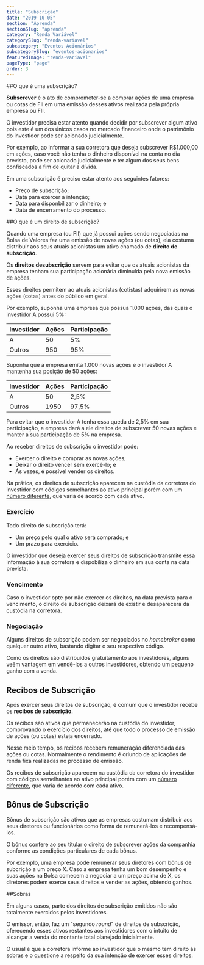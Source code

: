 ```yaml
---
title: "Subscrição"
date: "2019-10-05"
section: "Aprenda"
sectionSlug: "aprenda"
category: "Renda Variável"
categorySlug: "renda-variavel"
subcategory: "Eventos Acionários"
subcategorySlug: "eventos-acionarios"
featuredImage: "renda-variavel"
pageType: "page"
order: 3
---
```


##O que é uma subscrição?

**Subscrever** é o ato de comprometer-se a comprar ações de uma empresa ou cotas de FII em uma emissão desses ativos realizada pela própria empresa ou FII.

O investidor precisa estar atento quando decidir por subscrever algum ativo pois este é um dos únicos casos no mercado financeiro onde o patrimônio do investidor pode ser acionado judicialmente.

Por exemplo, ao informar a sua corretora que deseja subscrever R$1.000,00 em ações, caso você não tenha o dinheiro disponível na conta no dia previsto, pode ser acionado judicialmente e ter algum dos seus bens confiscados a fim de quitar a dívida.

Em uma subscrição é preciso estar atento aos seguintes fatores:

- Preço de subscrição;
- Data para exercer a intenção;
- Data para disponbilizar o dinheiro; e
- Data de encerramento do processo.

##O que é um direito de subscrição?

Quando uma empresa (ou FII) que já possui ações sendo negociadas na Bolsa de Valores faz uma emissão de novas ações (ou cotas), ela costuma distribuir aos seus atuais acionistas um ativo chamado de **direito de subscrição**.

Os **direitos desubscrição** servem para evitar que os atuais acionistas da empresa tenham sua participação acionária diminuída pela nova emissão de ações.

Esses direitos permitem ao atuais acionistas (cotistas) adquirirem as novas ações (cotas) antes do público em geral.

Por exemplo, suponha uma empresa que possua 1.000 ações, das quais o investidor A possui 5%:

| Investidor | Ações | Participação |
|------------|-------|--------------|
| A          | 50    | 5%           |
| Outros     | 950   | 95%          |

Suponha que a empresa emita 1.000 novas ações e o investidor A mantenha sua posição de 50 ações:

| Investidor | Ações | Participação |
|------------|-------|--------------|
| A          | 50    | 2,5%         |
| Outros     | 1950  | 97,5%        |

Para evitar que o investidor A tenha essa queda de 2,5% em sua participação, a empresa dará a ele direitos de subscrever 50 novas ações e manter a sua participação de 5% na empresa.

Ao receber direitos de subscrição o investidor pode:

- Exercer o direito e comprar as novas ações;
- Deixar o direito vencer sem exercê-lo; e
- Ás vezes, é possível vender os direitos.

Na prática, os direitos de subscrição aparecem na custódia da corretora do investidor com códigos semelhantes ao ativo principal porém com um [número diferente](/renda-variavel/bolsa-de-valores/codigos-de-negociacao#direitos-de-subscrição), que varia de acordo com cada ativo.

### Exercício

Todo direito de subscrição terá:

- Um preço pelo qual o ativo será comprado; e
- Um prazo para exercício.

O investidor que deseja exercer seus direitos de subscrição transmite essa informação à sua corretora e dispobiliza o dinheiro em sua conta na data prevista.

### Vencimento

Caso o investidor opte por não exercer os direitos, na data prevista para o vencimento, o direito de subscrição deixará de existir e desaparecerá da custódia na corretora.

### Negociação

Alguns direitos de subscrição podem ser negociados no *homebroker* como qualquer outro ativo, bastando digitar o seu respectivo código.

Como os direitos são distribuidos gratuitamento aos investidores, alguns veêm vantagem em vendê-los a outros investidores, obtendo um pequeno ganho com a venda.

## Recibos de Subscrição

Após exercer seus direitos de subscrição, é comum que o investidor recebe os **recibos de subscrição**.

Os recibos são ativos que permanecerão na custódia do investidor, comprovando o exercício dos direitos, até que todo o processo de emissão de ações (ou cotas) esteja encerrado.

Nesse meio tempo, os recibos recebem remuneração diferenciada das ações ou cotas. Normalmente o rendimento é oriundo de aplicações de renda fixa realizadas no processo de emissão.

Os recibos de subscrição aparecem na custódia da corretora do investidor com códigos semelhantes ao ativo principal porém com um [número diferente](/renda-variavel/bolsa-de-valores/codigos-de-negociacao#recibos-de-subscrição), que varia de acordo com cada ativo.

## Bônus de Subscrição

Bônus de subscrição são ativos que as empresas costumam distribuir aos seus diretores ou funcionários como forma de remunerá-los e recompensá-los.

O bônus confere ao seu titular o direito de subscrever ações da companhia conforme as condições particulares de cada bônus.

Por exemplo, uma empresa pode remunerar seus diretores com bônus de subcrição a um preço X. Caso a empresa tenha um bom desempenho e suas ações na Bolsa comecem a negociar a um preço acima de X, os diretores podem exerce seus direitos e vender as ações, obtendo ganhos.

##Sobras

Em alguns casos, parte dos direitos de subscrição emitidos não são totalmente exercidos pelos investidores.

O emissor, então, faz um "segundo *round*" de direitos de subscrição, oferecendo esses ativos restantes aos investidores com o intuito de alcançar a venda do montante total planejado inicialmente.

O usual é que a corretora informe ao investidor que o mesmo tem direito às sobras e o questione a respeito da sua intenção de exercer esses direitos.